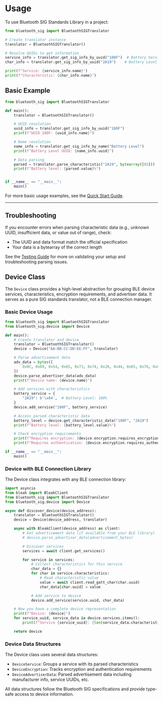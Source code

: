 # Usage

To use Bluetooth SIG Standards Library in a project:

```python
from bluetooth_sig import BluetoothSIGTranslator

# Create translator instance
translator = BluetoothSIGTranslator()

# Resolve UUIDs to get information
service_info = translator.get_sig_info_by_uuid("180F")  # Battery Service
char_info = translator.get_sig_info_by_uuid("2A19")    # Battery Level

print(f"Service: {service_info.name}")
print(f"Characteristic: {char_info.name}")
```

## Basic Example

```python
from bluetooth_sig import BluetoothSIGTranslator

def main():
    translator = BluetoothSIGTranslator()

    # UUID resolution
    uuid_info = translator.get_sig_info_by_uuid("180F")
    print(f"UUID 180F: {uuid_info.name}")

    # Name resolution
    name_info = translator.get_sig_info_by_name("Battery Level")
    print(f"Battery Level UUID: {name_info.uuid}")

    # Data parsing
    parsed = translator.parse_characteristic("2A19", bytearray([85]))
    print(f"Battery level: {parsed.value}%")


if __name__ == "__main__":
    main()
```

For more basic usage examples, see the [Quick Start Guide](quickstart.md).

______________________________________________________________________

## Troubleshooting

If you encounter errors when parsing characteristic data (e.g., unknown UUID, insufficient data, or value out of range), check:

- The UUID and data format match the official specification
- Your data is a bytearray of the correct length

See the [Testing Guide](testing.md) for more on validating your setup and troubleshooting parsing issues.

## Device Class

The `Device` class provides a high-level abstraction for grouping BLE device services, characteristics, encryption requirements, and advertiser data. It serves as a pure SIG standards translator, not a BLE connection manager.

### Basic Device Usage

```python
from bluetooth_sig import BluetoothSIGTranslator
from bluetooth_sig.device import Device

def main():
    # Create translator and device
    translator = BluetoothSIGTranslator()
    device = Device("AA:BB:CC:DD:EE:FF", translator)

    # Parse advertisement data
    adv_data = bytes([
        0x0C, 0x09, 0x54, 0x65, 0x73, 0x74, 0x20, 0x44, 0x65, 0x76, 0x69, 0x63, 0x65,  # Local Name
    ])
    device.parse_advertiser_data(adv_data)
    print(f"Device name: {device.name}")

    # Add services with characteristics
    battery_service = {
        "2A19": b'\x64',  # Battery Level: 100%
    }
    device.add_service("180F", battery_service)

    # Access parsed characteristic data
    battery_level = device.get_characteristic_data("180F", "2A19")
    print(f"Battery level: {battery_level.value}%")

    # Check encryption requirements
    print(f"Requires encryption: {device.encryption.requires_encryption}")
    print(f"Requires authentication: {device.encryption.requires_authentication}")

if __name__ == "__main__":
    main()
```

### Device with BLE Connection Library

The Device class integrates with any BLE connection library:

```python
import asyncio
from bleak import BleakClient
from bluetooth_sig import BluetoothSIGTranslator
from bluetooth_sig.device import Device

async def discover_device(device_address):
    translator = BluetoothSIGTranslator()
    device = Device(device_address, translator)

    async with BleakClient(device_address) as client:
        # Get advertisement data (if available from your BLE library)
        # device.parse_advertiser_data(advertisement_bytes)

        # Discover services
        services = await client.get_services()

        for service in services:
            # Collect characteristics for this service
            char_data = {}
            for char in service.characteristics:
                # Read characteristic value
                value = await client.read_gatt_char(char.uuid)
                char_data[char.uuid] = value

            # Add service to device
            device.add_service(service.uuid, char_data)

    # Now you have a complete device representation
    print(f"Device: {device}")
    for service_uuid, service_data in device.services.items():
        print(f"Service {service_uuid}: {len(service_data.characteristics)} characteristics")

    return device
```

### Device Data Structures

The Device class uses several data structures:

- `DeviceService`: Groups a service with its parsed characteristics
- `DeviceEncryption`: Tracks encryption and authentication requirements
- `DeviceAdvertiserData`: Parsed advertisement data including manufacturer info, service UUIDs, etc.

All data structures follow the Bluetooth SIG specifications and provide type-safe access to device information.
